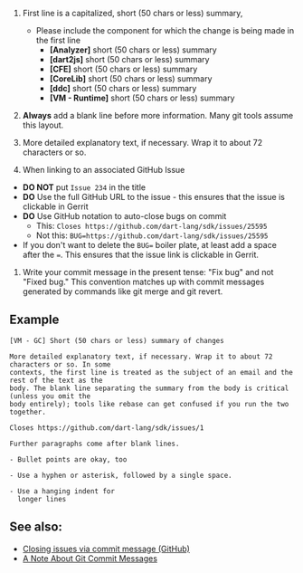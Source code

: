 1. First line is a capitalized, short (50 chars or less) summary,
   * Please include the component for which the change is being made in the first line
     * **[Analyzer]** short (50 chars or less) summary
     * **[dart2js]** short (50 chars or less) summary
     * **[CFE]** short (50 chars or less) summary
     * **[CoreLib]** short (50 chars or less) summary
     * **[ddc]** short (50 chars or less) summary
     * **[VM - Runtime]** short (50 chars or less) summary

1. **Always** add a blank line before more information. Many git tools assume this layout.

1. More detailed explanatory text, if necessary. Wrap it to about 72 characters or so.

1. When linking to an associated GitHub Issue
  * **DO NOT** put `Issue 234` in the title
  * **DO** Use the full GitHub URL to the issue - this ensures that the issue is clickable in Gerrit
  * **DO** Use GitHub notation to auto-close bugs on commit
    * This: `Closes https://github.com/dart-lang/sdk/issues/25595`
    * Not this: `BUG=https://github.com/dart-lang/sdk/issues/25595`
  * If you don't want to delete the `BUG=` boiler plate, at least add a space after the `=`. This ensures that the issue link is clickable in Gerrit.
  
1. Write your commit message in the present tense:  "Fix bug" and not "Fixed bug." This convention matches up with commit messages generated by commands like git merge and git revert.

## Example

```
[VM - GC] Short (50 chars or less) summary of changes

More detailed explanatory text, if necessary. Wrap it to about 72 characters or so. In some
contexts, the first line is treated as the subject of an email and the rest of the text as the
body. The blank line separating the summary from the body is critical (unless you omit the
body entirely); tools like rebase can get confused if you run the two together.

Closes https://github.com/dart-lang/sdk/issues/1

Further paragraphs come after blank lines.

- Bullet points are okay, too

- Use a hyphen or asterisk, followed by a single space.

- Use a hanging indent for 
  longer lines
```
## See also:

* [Closing issues via commit message (GitHub)](https://help.github.com/articles/closing-issues-via-commit-messages/)
* [A Note About Git Commit Messages](http://tbaggery.com/2008/04/19/a-note-about-git-commit-messages.html)